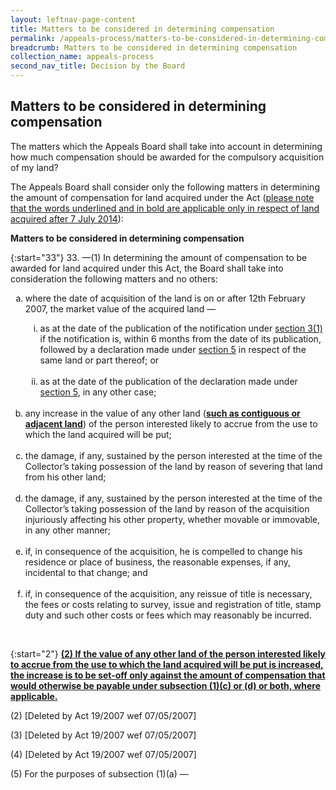 ```yaml
---
layout: leftnav-page-content
title: Matters to be considered in determining compensation
permalink: /appeals-process/matters-to-be-considered-in-determining-compensation/
breadcrumb: Matters to be considered in determining compensation
collection_name: appeals-process
second_nav_title: Decision by the Board 
---
```


<style>
  ol.alphabet {list-style-type: lower-alpha;}
  ol.roman {list-style-type: lower-roman;}
</style>
Matters to be considered in determining compensation
---

The matters which the Appeals Board shall take into account in determining how much compensation should be awarded for the compulsory acquisition of my land?

The Appeals Board shall consider only the following matters in determining the amount of compensation for land acquired under the Act (<u>please note that the words underlined and in bold are applicable only in respect of land acquired after 7 July 2014</u>):

**Matters to be considered in determining compensation**

{:start="33"} 
33. —(1)  In determining the amount of compensation to be awarded for land acquired under this Act, the Board shall take into consideration the following matters and no others:

<ol class="alphabet">
  <li>
    <p>where the date of acquisition of the land is on or after 12th February 2007, the market value of the acquired land —</p>
    <ol class="roman">
      <li>
        as at the date of the publication of the notification under <a href="https://sso.agc.gov.sg/Act/LAA1966?ProvIds=pr3-#pr3-">section 3(1)</a> if the notification is, within 6 months from the date of its publication, followed by a declaration made under <a href="https://sso.agc.gov.sg/Act/LAA1966?ProvIds=pr5-#pr5-">section 5</a> in respect of the same land or part thereof; or
      </li><br>
      <li>
        as at the date of the publication of the declaration made under <a href="https://sso.agc.gov.sg/Act/LAA1966?ProvIds=pr5-#pr5-">section 5</a>, in any other case;
      </li>
    </ol>
  </li><br>
  <li>any increase in the value of any other land (<u><b>such as contiguous or adjacent land</b></u>) of the person interested likely to accrue from the use to which the land acquired will be put;</li><br>
  <li>the damage, if any, sustained by the person interested at the time of the Collector’s taking possession of the land by reason of severing that land from his other land;</li><br>
  <li>the damage, if any, sustained by the person interested at the time of the Collector’s taking possession of the land by reason of the acquisition injuriously affecting his other property, whether movable or immovable, in any other manner;</li><br>
  <li>if, in consequence of the acquisition, he is compelled to change his residence or place of business, the reasonable expenses, if any, incidental to that change; and</li><br>
  <li>if, in consequence of the acquisition, any reissue of title is necessary, the fees or costs relating to survey, issue and registration of title, stamp duty and such other costs or fees which may reasonably be incurred.</li> 
</oL><br>

{:start="2"} 
<b><u>(2) If the value of any other land of the person interested likely to accrue from the use to which the land acquired will be put is increased, the increase is to be set-off only against the amount of compensation that would otherwise be payable under subsection (1)(c) or (d) or both, where applicable.</u></b><br>

(2) [Deleted by Act 19/2007 wef 07/05/2007]

(3) [Deleted by Act 19/2007 wef 07/05/2007]

(4) [Deleted by Act 19/2007 wef 07/05/2007]

(5)  For the purposes of subsection (1)(a) —

